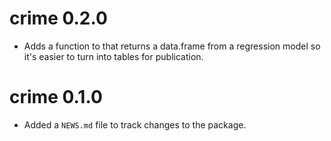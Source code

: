 # crime 0.2.0

* Adds a function to that returns a data.frame from a regression model
so it's easier to turn into tables for publication.

# crime 0.1.0

* Added a `NEWS.md` file to track changes to the package.
